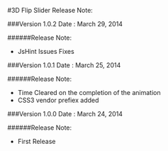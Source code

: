 #3D Flip Slider Release Note:

###Version 1.0.2
Date : March 29, 2014

######Release Note:
- JsHint Issues Fixes

###Version 1.0.1
Date : March 25, 2014

######Release Note:
- Time Cleared on the completion of the animation
- CSS3 vendor prefiex added

###Version 1.0.0
Date : March 24, 2014

######Release Note:
- First Release
